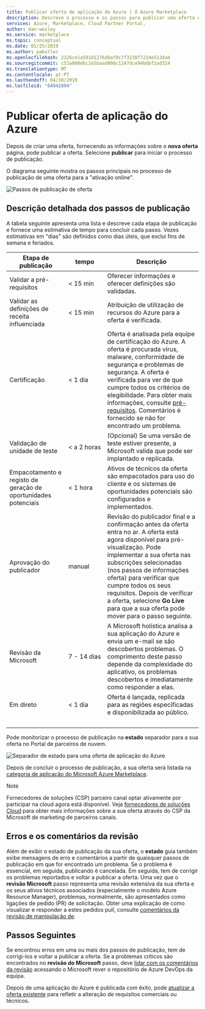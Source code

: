 ```yaml
---
title: Publicar oferta de aplicação do Azure | O Azure Marketplace
description: Descreve o processo e os passos para publicar uma oferta de aplicação do Azure no Azure Marketplace.
services: Azure, Marketplace, Cloud Partner Portal,
author: dan-wesley
ms.service: marketplace
ms.topic: conceptual
ms.date: 01/25/2019
ms.author: pabutler
ms.openlocfilehash: 2326ce1a591d1276dbaf9c7f3238f7214e5134ab
ms.sourcegitcommit: c53a800d6c2e5baad800c1247dce94bdbf2ad324
ms.translationtype: MT
ms.contentlocale: pt-PT
ms.lasthandoff: 04/30/2019
ms.locfileid: "64942894"
---
```

# <a name="publish-azure-application-offer"></a>Publicar oferta de aplicação do Azure

Depois de criar uma oferta, fornecendo as informações sobre o **nova oferta** página, pode publicar a oferta. Selecione **publicar** para iniciar o processo de publicação.

O diagrama seguinte mostra os passos principais no processo de publicação de uma oferta para a "ativação online".

![Passos de publicação de oferta](./media/offer-publishing-steps.png)


## <a name="detailed-description-of-publishing-steps"></a>Descrição detalhada dos passos de publicação

A tabela seguinte apresenta uma lista e descreve cada etapa de publicação e fornece uma estimativa de tempo para concluir cada passo.  Vezes estimativas em "dias" são definidos como dias úteis, que exclui fins de semana e feriados.

|  **Etapa de publicação**           | **tempo**    | **Descrição**                                                            |
|  -------------------           | --------    | ---------------                                                            |
| Validar a pré-requisitos         | < 15 min    | Oferecer informações e oferecer definições são validadas.                        |
| Validar as definições de receita influenciada | < 15 min  | Atribuição de utilização de recursos do Azure para a oferta é verificada.             |
| Certificação                  | < 1 dia     | Oferta é analisada pela equipe de certificação do Azure. A oferta é procurada vírus, malware, conformidade de segurança e problemas de segurança. A oferta é verificada para ver de que cumpre todos os critérios de elegibilidade. Para obter mais informações, consulte [pré-requisitos](./cpp-prerequisites.md). Comentários é fornecido se não for encontrado um problema. |
| Validação de unidade de teste          | < a 2 horas   | (Opcional) Se uma versão de teste estiver presente, a Microsoft valida que pode ser implantado e replicada.  |
| Empacotamento e registo de geração de oportunidades potenciais | < 1 hora  | Ativos de técnicos da oferta são empacotados para uso do cliente e os sistemas de oportunidades potenciais são configurados e implementados. |
|  Aprovação do publicador             |  manual    | Revisão do publicador final e a confirmação antes da oferta entra no ar. A oferta está agora disponível para pré-visualização.  Pode implementar a sua oferta nas subscrições selecionadas (nos passos de informações oferta) para verificar que cumpre todos os seus requisitos.  Depois de verificar a oferta, selecione **Go Live** para que a sua oferta pode mover para o passo seguinte. |
| Revisão da Microsoft                | 7 - 14 dias | A Microsoft holística analisa a sua aplicação do Azure e envia um e-mail se são descobertos problemas.  O comprimento deste passo depende da complexidade do aplicativo, os problemas descobertos e imediatamente como responder a elas.  |
| Em direto                           | < 1 dia | Oferta é lançada, replicada para as regiões especificadas e disponibilizada ao público. |
|   |&nbsp;&nbsp;&nbsp;&nbsp;&nbsp;&nbsp;&nbsp;&nbsp;&nbsp;&nbsp;&nbsp;&nbsp;&nbsp;&nbsp;&nbsp;&nbsp;&nbsp;&nbsp;&nbsp;&nbsp;|   |

Pode monitorizar o processo de publicação na **estado** separador para a sua oferta no Portal de parceiros de nuvem.

![Separador de estado para uma oferta de aplicação do Azure](./media/offer-status-tab.png)

Depois de concluir o processo de publicação, a sua oferta será listada na [categoria de aplicação do Microsoft Azure Marketplace](https://azuremarketplace.microsoft.com/marketplace/apps/).

>[!Note]
>Fornecedores de soluções (CSP) parceiro canal optar ativamente por participar na cloud agora está disponível.  Veja [fornecedores de soluções Cloud](../../cloud-solution-providers.md) para obter mais informações sobre a sua oferta através do CSP da Microsoft de marketing de parceiros canais.

## <a name="errors-and-review-feedback"></a>Erros e os comentários da revisão

Além de exibir o estado de publicação da sua oferta, o **estado** guia também exibe mensagens de erro e comentários a partir de quaisquer passos de publicação em que for encontrado um problema.  Se o problema é essencial, em seguida, publicando é cancelada.  Em seguida, tem de corrigir os problemas reportados e voltar a publicar a oferta.  Uma vez que o **revisão Microsoft** passo representa uma revisão extensiva da sua oferta e os seus ativos técnicos associados (especialmente o modelo Azure Resource Manager), problemas, normalmente, são apresentados como ligações de pedido (PR) de solicitação.  Obter uma explicação de como visualizar e responder a estes pedidos pull, consulte [comentários da revisão de manipulação de](./cpp-handling-review-feedback.md).


## <a name="next-steps"></a>Passos Seguintes

Se encontrou erros em uma ou mais dos passos de publicação, tem de corrigi-los e voltar a publicar a oferta.  Se a problemas críticos são encontrados no **revisão do Microsoft** passo, deve [lidar com os comentários da revisão](./cpp-handling-review-feedback.md) acessando o Microsoft rever o repositório de Azure DevOps da equipa.

Depois de uma aplicação do Azure é publicada com êxito, pode [atualizar a oferta existente](./cpp-update-existing-offer.md) para refletir a alteração de requisitos comerciais ou técnicos. 
